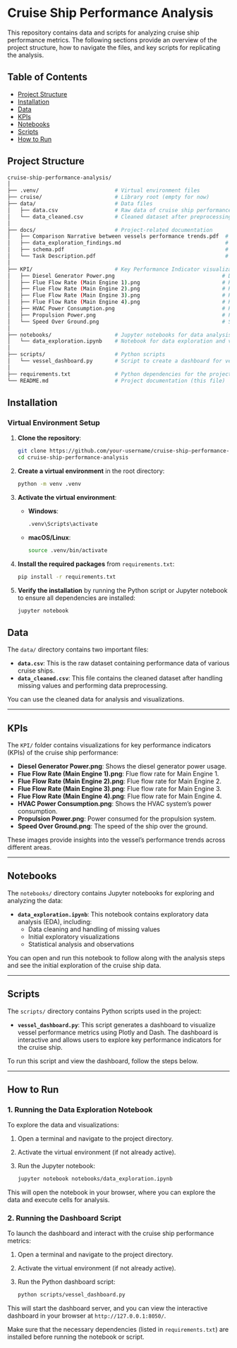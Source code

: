# Cruise Ship Performance Analysis

This repository contains data and scripts for analyzing cruise ship performance metrics. The following sections provide an overview of the project structure, how to navigate the files, and key scripts for replicating the analysis.

## Table of Contents
- [Project Structure](#project-structure)
- [Installation](#installation)
- [Data](#data)
- [KPIs](#kpis)
- [Notebooks](#notebooks)
- [Scripts](#scripts)
- [How to Run](#how-to-run)

## Project Structure

```bash
cruise-ship-performance-analysis/
│
├── .venv/                        # Virtual environment files
├── cruise/                       # Library root (empty for now)
├── data/                         # Data files
│   ├── data.csv                  # Raw data of cruise ship performance
│   └── data_cleaned.csv          # Cleaned dataset after preprocessing
│
├── docs/                         # Project-related documentation
│   ├── Comparison Narrative between vessels performance trends.pdf  # Performance narrative between vessels
│   ├── data_exploration_findings.md                                 # Markdown file with data exploration results
│   ├── schema.pdf                                                   # Dataset schema details
│   └── Task Description.pdf                                         # Initial task requirements
│
├── KPI/                          # Key Performance Indicator visualizations
│   ├── Diesel Generator Power.png                                  # Diesel Generator power KPI
│   ├── Flue Flow Rate (Main Engine 1).png                          # KPI for Main Engine 1 Flue Flow Rate
│   ├── Flue Flow Rate (Main Engine 2).png                          # KPI for Main Engine 2 Flue Flow Rate
│   ├── Flue Flow Rate (Main Engine 3).png                          # KPI for Main Engine 3 Flue Flow Rate
│   ├── Flue Flow Rate (Main Engine 4).png                          # KPI for Main Engine 4 Flue Flow Rate
│   ├── HVAC Power Consumption.png                                  # KPI for HVAC Power Consumption
│   ├── Propulsion Power.png                                        # Propulsion Power KPI
│   └── Speed Over Ground.png                                       # Speed Over Ground KPI
│
├── notebooks/                    # Jupyter notebooks for data analysis
│   └── data_exploration.ipynb    # Notebook for data exploration and visualizations
│
├── scripts/                      # Python scripts
│   └── vessel_dashboard.py       # Script to create a dashboard for vessel performance metrics
│
├── requirements.txt              # Python dependencies for the project
└── README.md                     # Project documentation (this file)
```
## Installation

### Virtual Environment Setup

1. **Clone the repository**:

    ```bash
    git clone https://github.com/your-username/cruise-ship-performance-analysis.git
    cd cruise-ship-performance-analysis
    ```

2. **Create a virtual environment** in the root directory:

    ```bash
    python -m venv .venv
    ```

3. **Activate the virtual environment**:

   - **Windows**:
     ```bash
     .venv\Scripts\activate
     ```
   - **macOS/Linux**:
     ```bash
     source .venv/bin/activate
     ```

4. **Install the required packages** from `requirements.txt`:

    ```bash
    pip install -r requirements.txt
    ```

5. **Verify the installation** by running the Python script or Jupyter notebook to ensure all dependencies are installed:

    ```bash
    jupyter notebook
    ```
## Data

The `data/` directory contains two important files:

- **`data.csv`**: This is the raw dataset containing performance data of various cruise ships.
- **`data_cleaned.csv`**: This file contains the cleaned dataset after handling missing values and performing data preprocessing.

You can use the cleaned data for analysis and visualizations.

---

## KPIs

The `KPI/` folder contains visualizations for key performance indicators (KPIs) of the cruise ship performance:

- **Diesel Generator Power.png**: Shows the diesel generator power usage.
- **Flue Flow Rate (Main Engine 1).png**: Flue flow rate for Main Engine 1.
- **Flue Flow Rate (Main Engine 2).png**: Flue flow rate for Main Engine 2.
- **Flue Flow Rate (Main Engine 3).png**: Flue flow rate for Main Engine 3.
- **Flue Flow Rate (Main Engine 4).png**: Flue flow rate for Main Engine 4.
- **HVAC Power Consumption.png**: Shows the HVAC system’s power consumption.
- **Propulsion Power.png**: Power consumed for the propulsion system.
- **Speed Over Ground.png**: The speed of the ship over the ground.

These images provide insights into the vessel’s performance trends across different areas.

---

## Notebooks

The `notebooks/` directory contains Jupyter notebooks for exploring and analyzing the data:

- **`data_exploration.ipynb`**: This notebook contains exploratory data analysis (EDA), including:
  - Data cleaning and handling of missing values
  - Initial exploratory visualizations
  - Statistical analysis and observations

You can open and run this notebook to follow along with the analysis steps and see the initial exploration of the cruise ship data.

---

## Scripts

The `scripts/` directory contains Python scripts used in the project:

- **`vessel_dashboard.py`**: This script generates a dashboard to visualize vessel performance metrics using Plotly and Dash. The dashboard is interactive and allows users to explore key performance indicators for the cruise ship.

To run this script and view the dashboard, follow the steps below.

---

## How to Run

### 1. Running the Data Exploration Notebook

To explore the data and visualizations:

1. Open a terminal and navigate to the project directory.
2. Activate the virtual environment (if not already active).
3. Run the Jupyter notebook:

    ```bash
    jupyter notebook notebooks/data_exploration.ipynb
    ```

This will open the notebook in your browser, where you can explore the data and execute cells for analysis.

### 2. Running the Dashboard Script

To launch the dashboard and interact with the cruise ship performance metrics:

1. Open a terminal and navigate to the project directory.
2. Activate the virtual environment (if not already active).
3. Run the Python dashboard script:

    ```bash
    python scripts/vessel_dashboard.py
    ```

This will start the dashboard server, and you can view the interactive dashboard in your browser at `http://127.0.0.1:8050/`.

Make sure that the necessary dependencies (listed in `requirements.txt`) are installed before running the notebook or script.
